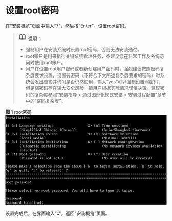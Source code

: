 # 设置root密码<a name="ZH-CN_TOPIC_0220373214"></a>

在“安装概览”页面中输入“7”，然后按“Enter”，设置root密码。

>![](./public_sys-resources/icon-note.gif) **说明：**   
>-   强制用户在安装系统时设置root密码，否则无法安装通过。  
>-   root账户是用来执行关键系统管理任务，不建议您在日常工作及系统访问时使用root账户。  
>-   用户在设置root用户密码或者新创建用户密码时，强烈建议按照密码复杂度要求设置。设置弱密码（不符合下文所述复杂度要求的密码）时系统会发出告警并询问是否仍然使用，输入“yes”可以强制设置弱密码，但是弱密码存在较大安全风险，请用户根据实际情况谨慎决策。建议密码的复杂度参照“安装指导 \> 通过图形化模式安装 \> 安装过程配置”章节中的“密码复杂度”。  

**图 1**  root密码<a name="zh-cn_topic_0155778952_zh-cn_topic_0151920811_f125c609b7ef6419a8b412d185f727a6b"></a>  
![](./figures/rootpassword-3.png)

设置完成后，在界面输入“c”，返回“安装概览”页面。

